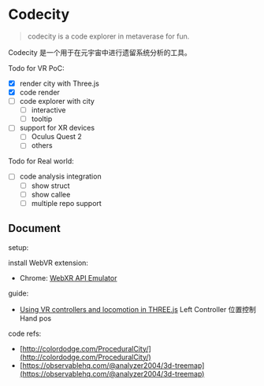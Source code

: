 # Codecity

> codecity is a code explorer in metaverase for fun. 

Codecity 是一个用于在元宇宙中进行遗留系统分析的工具。

Todo for VR PoC:

- [x] render city with Three.js
- [x] code render
- [ ] code explorer with city
  - [ ] interactive
  - [ ] tooltip
- [ ] support for XR devices
  - [ ] Oculus Quest 2
  - [ ] others

Todo for Real world:

- [ ] code analysis integration
  - [ ] show struct
  - [ ] show callee
  - [ ] multiple repo support

## Document

setup:

install WebVR extension:

- Chrome: [WebXR API Emulator](https://chrome.google.com/webstore/detail/webxr-api-emulator/mjddjgeghkdijejnciaefnkjmkafnnje)

guide:

- [Using VR controllers and locomotion in THREE.js](https://ada.is/blog/2020/05/18/using-vr-controllers-and-locomotion-in-threejs/) Left Controller 位置控制 Hand pos

code refs:

- [http://colordodge.com/ProceduralCity/](http://colordodge.com/ProceduralCity/)
- [https://observablehq.com/@analyzer2004/3d-treemap](https://observablehq.com/@analyzer2004/3d-treemap)

